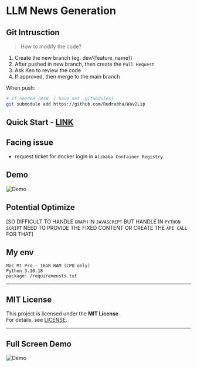 # LLM News Generation

## Git Intrusction 

> How to modify the code?

1. Create the new branch (eg. dev/{feature_name})
2. After pushed in new branch, then create the `Pull Request`
3. Ask Ken to review the code
4. If approved, then merge to the main branch

When push:

```bash
# if needed (BTW, I have set .gitmodules)
git submodule add https://github.com/Rudrabha/Wav2Lip 
```

## Quick Start - [LINK](/quick_start.md)

## Facing issue

- request ticket for docker login in `Alibaba Container Registry`

## Demo 

![Demo](z-img/demo.gif)

## Potential Optimize

[SO DIFFICULT TO HANDLE `GRAPH` IN `JAVASCRIPT` BUT HANDLE IN `PYTHON SCRIPT` NEED TO PROVIDE THE FIXED CONTENT OR CREATE THE `API CALL` FOR THAT]

## My env
```
Mac M1 Pro - 16GB RAM (CPU only)
Python 3.10.18
package: /requiremensts.txt
```

---

## MIT License  

This project is licensed under the **MIT License**.  
For details, see [LICENSE](/license).  

---

## Full Screen Demo

![Demo](z-img/full_screen.png)